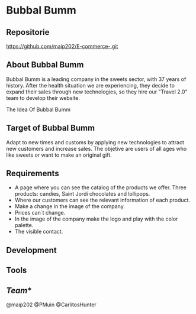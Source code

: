 # Bubbal Bumm


## **Repositorie**

https://github.com/maip202/E-commerce-.git

## **About Bubbal Bumm**


Bubbal Bumm is a leading company in the sweets sector, with 37 years of history. After the health situation we are experiencing, they decide to expand their sales through new technologies, so they hire our "Travel 2.0" team to develop their website.


The Idea Of Bubbal Bumm

## **Target of Bubbal Bumm**

Adapt to new times and customs by applying new technologies to attract new customers and increase sales. The objetive are users of all ages who like sweets or want to make an original gift.


## **Requirements**

- A page where you can see the catalog of the products we offer. Three products: candies, Saint Jordi chocolates and lollipops.
- Where our customers can see the relevant information of each product.
- Make a change in the image of the company.
- Prices can´t change.
- In the image of the company make the logo and play with the color palette.
- The visible contact.


## **Development**


## **Tools**


## *Team**
@maip202
@PMuin
@CarlitosHunter


